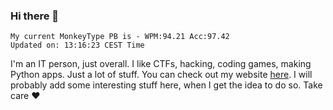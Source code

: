 ### Hi there 👋
<!-- PB START -->
```
My current MonkeyType PB is - WPM:94.21 Acc:97.42
Updated on: 13:16:23 CEST Time
```
<!-- PB END -->
I'm an IT person, just overall. I like CTFs, hacking, coding games, making Python apps. Just a lot of stuff.
You can check out my website [here](https://skill3472.github.io/).
I will probably add some interesting stuff here, when I get the idea to do so. Take care ❤️
